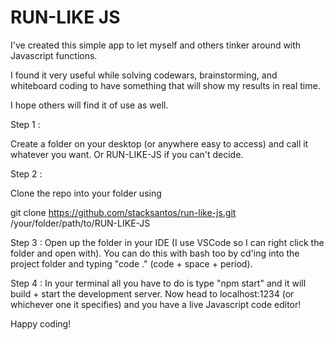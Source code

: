# RUN-LIKE JS

I've created this simple app to let myself and others tinker around with Javascript functions.

I found it very useful while solving codewars, brainstorming, and whiteboard coding to have something that will show my results in real time.

I hope others will find it of use as well.

Step 1 :

Create a folder on your desktop (or anywhere easy to access) and call it whatever you want. Or RUN-LIKE-JS if you can't decide.

Step 2 :

Clone the repo into your folder using

git clone https://github.com/stacksantos/run-like-js.git /your/folder/path/to/RUN-LIKE-JS

Step 3 : Open up the folder in your IDE (I use VSCode so I can right click the folder and open with). You can do this with bash too by cd'ing into the project folder and typing "code ." (code + space + period).

Step 4 : In your terminal all you have to do is type "npm start" and it will build + start the development server.  Now head to localhost:1234 (or whichever one it specifies) and you have a live Javascript code editor!

Happy coding!
